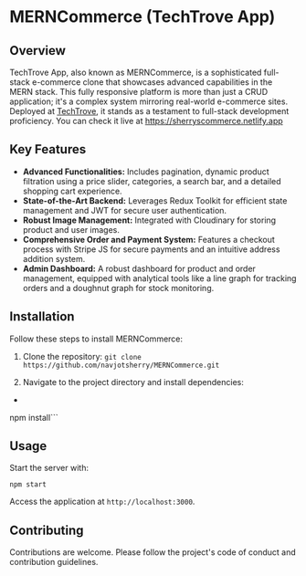# MERNCommerce (TechTrove App)

## Overview

TechTrove App, also known as MERNCommerce, is a sophisticated full-stack e-commerce clone that showcases advanced capabilities in the MERN stack. This fully responsive platform is more than just a CRUD application; it's a complex system mirroring real-world e-commerce sites. Deployed at [TechTrove](https://sherryscommerce.netlify.app/), it stands as a testament to full-stack development proficiency.
You can check it live at https://sherryscommerce.netlify.app
## Key Features

- **Advanced Functionalities:** Includes pagination, dynamic product filtration using a price slider, categories, a search bar, and a detailed shopping cart experience.
- **State-of-the-Art Backend:** Leverages Redux Toolkit for efficient state management and JWT for secure user authentication.
- **Robust Image Management:** Integrated with Cloudinary for storing product and user images.
- **Comprehensive Order and Payment System:** Features a checkout process with Stripe JS for secure payments and an intuitive address addition system.
- **Admin Dashboard:** A robust dashboard for product and order management, equipped with analytical tools like a line graph for tracking orders and a doughnut graph for stock monitoring.

## Installation

Follow these steps to install MERNCommerce:

1. Clone the repository:
```git clone https://github.com/navjotsherry/MERNCommerce.git```

2. Navigate to the project directory and install dependencies:
- ``` cd MERNCommerce
npm install```

## Usage

Start the server with:

```npm start```

Access the application at `http://localhost:3000`.

## Contributing

Contributions are welcome. Please follow the project's code of conduct and contribution guidelines.

